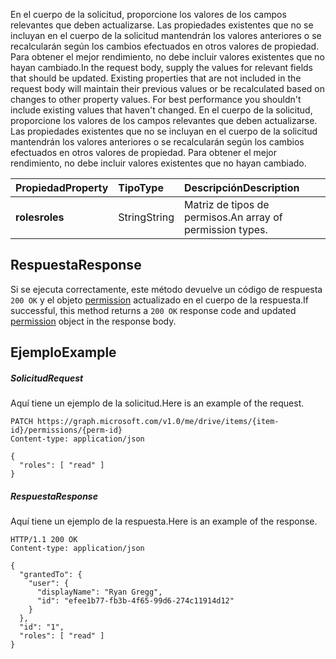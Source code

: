 <span data-ttu-id="4b7cc-p101">En el cuerpo de la solicitud, proporcione los valores de los campos relevantes que deben actualizarse. Las propiedades existentes que no se incluyan en el cuerpo de la solicitud mantendrán los valores anteriores o se recalcularán según los cambios efectuados en otros valores de propiedad. Para obtener el mejor rendimiento, no debe incluir valores existentes que no hayan cambiado.</span><span class="sxs-lookup"><span data-stu-id="4b7cc-p101">In the request body, supply the values for relevant fields that should be updated. Existing properties that are not included in the request body will maintain their previous values or be recalculated based on changes to other property values. For best performance you shouldn't include existing values that haven't changed.</span></span>
En el cuerpo de la solicitud, proporcione los valores de los campos relevantes que deben actualizarse. Las propiedades existentes que no se incluyan en el cuerpo de la solicitud mantendrán los valores anteriores o se recalcularán según los cambios efectuados en otros valores de propiedad. Para obtener el mejor rendimiento, no debe incluir valores existentes que no hayan cambiado.

| <span data-ttu-id="4b7cc-120">Propiedad</span><span class="sxs-lookup"><span data-stu-id="4b7cc-120">Property</span></span>     | <span data-ttu-id="4b7cc-121">Tipo</span><span class="sxs-lookup"><span data-stu-id="4b7cc-121">Type</span></span>   | <span data-ttu-id="4b7cc-122">Descripción</span><span class="sxs-lookup"><span data-stu-id="4b7cc-122">Description</span></span>                   |
|:-------------|:-------|:------------------------------|
| <span data-ttu-id="4b7cc-123">**roles**</span><span class="sxs-lookup"><span data-stu-id="4b7cc-123">**roles**</span></span>    | <span data-ttu-id="4b7cc-124">String</span><span class="sxs-lookup"><span data-stu-id="4b7cc-124">String</span></span> | <span data-ttu-id="4b7cc-125">Matriz de tipos de permisos.</span><span class="sxs-lookup"><span data-stu-id="4b7cc-125">An array of permission types.</span></span> |

## <a name="response"></a><span data-ttu-id="4b7cc-126">Respuesta</span><span class="sxs-lookup"><span data-stu-id="4b7cc-126">Response</span></span>

<span data-ttu-id="4b7cc-127">Si se ejecuta correctamente, este método devuelve un código de respuesta `200 OK` y el objeto [permission](../resources/permission.md) actualizado en el cuerpo de la respuesta.</span><span class="sxs-lookup"><span data-stu-id="4b7cc-127">If successful, this method returns a `200 OK` response code and updated [permission](../resources/permission.md) object in the response body.</span></span>

## <a name="example"></a><span data-ttu-id="4b7cc-128">Ejemplo</span><span class="sxs-lookup"><span data-stu-id="4b7cc-128">Example</span></span>

##### <a name="request"></a><span data-ttu-id="4b7cc-129">Solicitud</span><span class="sxs-lookup"><span data-stu-id="4b7cc-129">Request</span></span>

<span data-ttu-id="4b7cc-130">Aquí tiene un ejemplo de la solicitud.</span><span class="sxs-lookup"><span data-stu-id="4b7cc-130">Here is an example of the request.</span></span>
<!-- {
  "blockType": "request",
  "name": "update_permission"
}-->
```http
PATCH https://graph.microsoft.com/v1.0/me/drive/items/{item-id}/permissions/{perm-id}
Content-type: application/json

{
  "roles": [ "read" ]
}
```
##### <a name="response"></a><span data-ttu-id="4b7cc-131">Respuesta</span><span class="sxs-lookup"><span data-stu-id="4b7cc-131">Response</span></span>

<span data-ttu-id="4b7cc-132">Aquí tiene un ejemplo de la respuesta.</span><span class="sxs-lookup"><span data-stu-id="4b7cc-132">Here is an example of the response.</span></span>
<!-- {
  "blockType": "response",
  "truncated": true,
  "@odata.type": "microsoft.graph.permission"
} -->
```http
HTTP/1.1 200 OK
Content-type: application/json

{
  "grantedTo": {
    "user": {
      "displayName": "Ryan Gregg",
      "id": "efee1b77-fb3b-4f65-99d6-274c11914d12"
    }
  },
  "id": "1",
  "roles": [ "read" ]
}
```

<!-- uuid: 8fcb5dbc-d5aa-4681-8e31-b001d5168d79
2015-10-25 14:57:30 UTC -->
<!-- {
  "type": "#page.annotation",
  "description": "Update permission",
  "keywords": "",
  "section": "documentation",
  "tocPath": "OneDrive/Item/Update permission"
}-->
